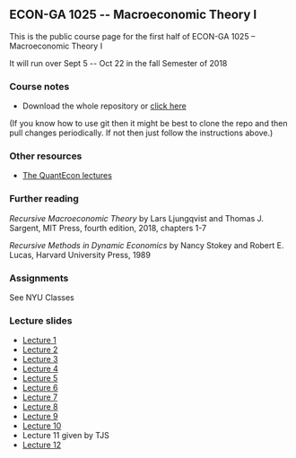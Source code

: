 
## ECON-GA 1025 -- Macroeconomic Theory I

This is the public course page for the first half of ECON-GA 1025 – Macroeconomic Theory I

It will run over Sept 5 -- Oct 22 in the fall Semester of 2018

### Course notes

* Download the whole repository or [click here](https://github.com/jstac/nyu_macro_fall_2018/raw/master/notes.pdf)

(If you know how to use git then it might be best to clone the repo and then
pull changes periodically.  If not then just follow the instructions above.)




### Other resources

* [The QuantEcon lectures](https://lectures.quantecon.org/)


### Further reading

*Recursive Macroeconomic Theory* by Lars Ljungqvist and Thomas J. Sargent, MIT Press, fourth edition, 2018, chapters 1-7

*Recursive Methods in Dynamic Economics* by Nancy Stokey and Robert E. Lucas, Harvard University Press, 1989


### Assignments

See NYU Classes


### Lecture slides

* [Lecture 1](https://github.com/jstac/nyu_macro_fall_2018/raw/master/lectures/lecture1.pdf)
* [Lecture 2](https://github.com/jstac/nyu_macro_fall_2018/raw/master/lectures/lecture2.pdf)
* [Lecture 3](https://github.com/jstac/nyu_macro_fall_2018/raw/master/lectures/lecture3.pdf)
* [Lecture 4](https://github.com/jstac/nyu_macro_fall_2018/raw/master/lectures/lecture4.pdf)
* [Lecture 5](https://github.com/jstac/nyu_macro_fall_2018/raw/master/lectures/lecture5.pdf)
* [Lecture 6](https://github.com/jstac/nyu_macro_fall_2018/raw/master/lectures/lecture6.pdf)
* [Lecture 7](https://github.com/jstac/nyu_macro_fall_2018/raw/master/lectures/lecture7.pdf)
* [Lecture 8](https://github.com/jstac/nyu_macro_fall_2018/raw/master/lectures/lecture8.pdf)
* [Lecture 9](https://github.com/jstac/nyu_macro_fall_2018/raw/master/lectures/lecture9.pdf)
* [Lecture 10](https://github.com/jstac/nyu_macro_fall_2018/raw/master/lectures/lecture10.pdf)
* Lecture 11 given by TJS
* [Lecture 12](https://github.com/jstac/nyu_macro_fall_2018/raw/master/lectures/lecture12.pdf)
